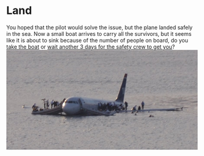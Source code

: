 # Land
 You hoped that the pilot would solve the issue, but the plane landed safely in the sea. Now a small boat arrives to carry all the survivors, but it seems like it is about to sink because of the number of people on board, do you [take the boat](boat.md) or [wait another 3 days for the safety crew to get you](wait.md)?
 ![](landing.png)
